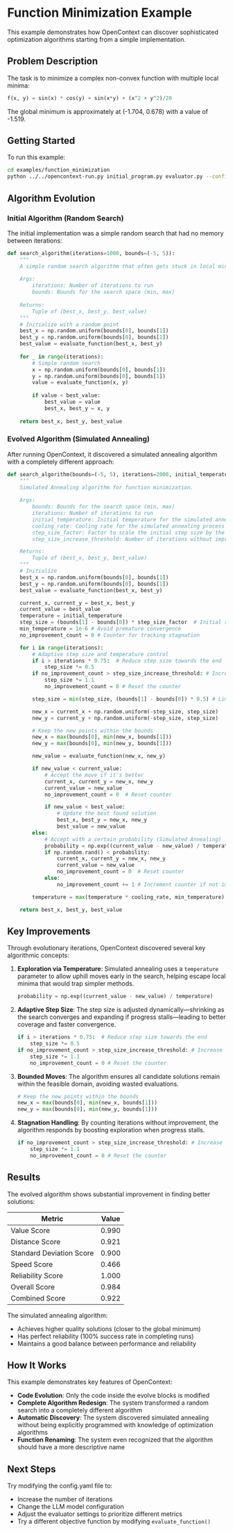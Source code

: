 # Function Minimization Example

This example demonstrates how OpenContext can discover sophisticated optimization algorithms starting from a simple implementation.

## Problem Description

The task is to minimize a complex non-convex function with multiple local minima:

```python
f(x, y) = sin(x) * cos(y) + sin(x*y) + (x^2 + y^2)/20
```

The global minimum is approximately at (-1.704, 0.678) with a value of -1.519.

## Getting Started

To run this example:

```bash
cd examples/function_minimization
python ../../opencontext-run.py initial_program.py evaluator.py --config config.yaml
```

## Algorithm Evolution

### Initial Algorithm (Random Search)

The initial implementation was a simple random search that had no memory between iterations:

```python
def search_algorithm(iterations=1000, bounds=(-5, 5)):
    """
    A simple random search algorithm that often gets stuck in local minima.
    
    Args:
        iterations: Number of iterations to run
        bounds: Bounds for the search space (min, max)
        
    Returns:
        Tuple of (best_x, best_y, best_value)
    """
    # Initialize with a random point
    best_x = np.random.uniform(bounds[0], bounds[1])
    best_y = np.random.uniform(bounds[0], bounds[1])
    best_value = evaluate_function(best_x, best_y)
    
    for _ in range(iterations):
        # Simple random search
        x = np.random.uniform(bounds[0], bounds[1])
        y = np.random.uniform(bounds[0], bounds[1])
        value = evaluate_function(x, y)
        
        if value < best_value:
            best_value = value
            best_x, best_y = x, y
    
    return best_x, best_y, best_value
```

### Evolved Algorithm (Simulated Annealing)

After running OpenContext, it discovered a simulated annealing algorithm with a completely different approach:

```python
def search_algorithm(bounds=(-5, 5), iterations=2000, initial_temperature=100, cooling_rate=0.97, step_size_factor=0.2, step_size_increase_threshold=20):
    """
    Simulated Annealing algorithm for function minimization.
    
    Args:
        bounds: Bounds for the search space (min, max)
        iterations: Number of iterations to run
        initial_temperature: Initial temperature for the simulated annealing process
        cooling_rate: Cooling rate for the simulated annealing process
        step_size_factor: Factor to scale the initial step size by the range
        step_size_increase_threshold: Number of iterations without improvement before increasing step size

    Returns:
        Tuple of (best_x, best_y, best_value)
    """
    # Initialize
    best_x = np.random.uniform(bounds[0], bounds[1])
    best_y = np.random.uniform(bounds[0], bounds[1])
    best_value = evaluate_function(best_x, best_y)

    current_x, current_y = best_x, best_y
    current_value = best_value
    temperature = initial_temperature
    step_size = (bounds[1] - bounds[0]) * step_size_factor  # Initial step size
    min_temperature = 1e-6 # Avoid premature convergence
    no_improvement_count = 0 # Counter for tracking stagnation

    for i in range(iterations):
        # Adaptive step size and temperature control
        if i > iterations * 0.75:  # Reduce step size towards the end
            step_size *= 0.5
        if no_improvement_count > step_size_increase_threshold: # Increase step size if stuck
            step_size *= 1.1
            no_improvement_count = 0 # Reset the counter

        step_size = min(step_size, (bounds[1] - bounds[0]) * 0.5) # Limit step size

        new_x = current_x + np.random.uniform(-step_size, step_size)
        new_y = current_y + np.random.uniform(-step_size, step_size)

        # Keep the new points within the bounds
        new_x = max(bounds[0], min(new_x, bounds[1]))
        new_y = max(bounds[0], min(new_y, bounds[1]))

        new_value = evaluate_function(new_x, new_y)

        if new_value < current_value:
            # Accept the move if it's better
            current_x, current_y = new_x, new_y
            current_value = new_value
            no_improvement_count = 0  # Reset counter

            if new_value < best_value:
                # Update the best found solution
                best_x, best_y = new_x, new_y
                best_value = new_value
        else:
            # Accept with a certain probability (Simulated Annealing)
            probability = np.exp((current_value - new_value) / temperature)
            if np.random.rand() < probability:
                current_x, current_y = new_x, new_y
                current_value = new_value
                no_improvement_count = 0  # Reset counter
            else:
                no_improvement_count += 1 # Increment counter if not improving

        temperature = max(temperature * cooling_rate, min_temperature) #Cool down

    return best_x, best_y, best_value
```

## Key Improvements

Through evolutionary iterations, OpenContext discovered several key algorithmic concepts:

1. **Exploration via Temperature**: Simulated annealing uses a `temperature` parameter to allow uphill moves early in the search, helping escape local minima that would trap simpler methods.
    ```python
    probability = np.exp((current_value - new_value) / temperature)
    ```

2. **Adaptive Step Size**: The step size is adjusted dynamically—shrinking as the search converges and expanding if progress stalls—leading to better coverage and faster convergence.
    ```python
    if i > iterations * 0.75:  # Reduce step size towards the end
        step_size *= 0.5
    if no_improvement_count > step_size_increase_threshold: # Increase step size if stuck
        step_size *= 1.1
        no_improvement_count = 0 # Reset the counter
    ```

3. **Bounded Moves**: The algorithm ensures all candidate solutions remain within the feasible domain, avoiding wasted evaluations.
    ```python
    # Keep the new points within the bounds
    new_x = max(bounds[0], min(new_x, bounds[1]))
    new_y = max(bounds[0], min(new_y, bounds[1]))
    ```

4. **Stagnation Handling**: By counting iterations without improvement, the algorithm responds by boosting exploration when progress stalls.
    ```python
    if no_improvement_count > step_size_increase_threshold: # Increase step size if stuck
        step_size *= 1.1
        no_improvement_count = 0 # Reset the counter
    ```

## Results

The evolved algorithm shows substantial improvement in finding better solutions:

| Metric | Value |
|--------|-------|
| Value Score | 0.990 |
| Distance Score | 0.921 |
| Standard Deviation Score | 0.900 |
| Speed Score | 0.466 |
| Reliability Score | 1.000 |
| Overall Score | 0.984 |
| Combined Score | 0.922 |

The simulated annealing algorithm:
- Achieves higher quality solutions (closer to the global minimum)
- Has perfect reliability (100% success rate in completing runs)
- Maintains a good balance between performance and reliability

## How It Works

This example demonstrates key features of OpenContext:

- **Code Evolution**: Only the code inside the evolve blocks is modified
- **Complete Algorithm Redesign**: The system transformed a random search into a completely different algorithm
- **Automatic Discovery**: The system discovered simulated annealing without being explicitly programmed with knowledge of optimization algorithms
- **Function Renaming**: The system even recognized that the algorithm should have a more descriptive name

## Next Steps

Try modifying the config.yaml file to:
- Increase the number of iterations
- Change the LLM model configuration
- Adjust the evaluator settings to prioritize different metrics
- Try a different objective function by modifying `evaluate_function()`
